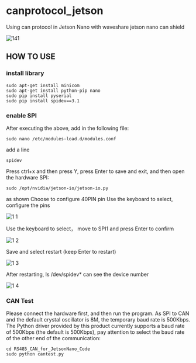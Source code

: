 # canprotocol_jetson
Using can protocol in Jetson Nano with waveshare jetson nano can shield

![141](https://github.com/Ai-Room2023/canprotocol_jetson/assets/140303548/7fed9a9a-642f-472e-955d-1d159e406466)

<h2> HOW TO USE </h2> 

<h3> install library </h3>

```
sudo apt-get install minicom 
sudo apt-get install python-pip nano
sudo pip install pyserial
sudo pip install spidev==3.1
```

<h3> enable SPI </h3>
After executing the above, add in the following file:

```
sudo nano /etc/modules-load.d/modules.conf
```

add a line

```
spidev

```

Press ctrl+x and then press Y, press Enter to save and exit, and then open the hardware SPI:

```
sudo /opt/nvidia/jetson-io/jetson-io.py

```

as shown
Choose to configure 40PIN pin
Use the keyboard to select, configure the pins

![1 1](https://github.com/Ai-Room2023/canprotocol_jetson/assets/140303548/6351ff88-0b76-4fed-96f9-1b7eaf52ee35)

Use the keyboard to select， move to SPI1 and press Enter to confirm

![1 2](https://github.com/Ai-Room2023/canprotocol_jetson/assets/140303548/55cb1453-8ba2-4657-9fdf-755ed3f9a4e8)

Save and select restart (keep Enter to restart)

![1 3](https://github.com/Ai-Room2023/canprotocol_jetson/assets/140303548/aa32aefe-ecbc-41fb-9847-750988a4c816)

After restarting, ls /dev/spidev* can see the device number

![1 4](https://github.com/Ai-Room2023/canprotocol_jetson/assets/140303548/6bb60982-2e0f-4f0b-aee2-b19a5adb1dd3)

<h3> CAN Test </h3>

Please connect the hardware first, and then run the program. As SPI to CAN and the default crystal oscillator is 8M, the temporary baud rate is 500Kbps.
The Python driver provided by this product currently supports a baud rate of 500Kbps (the default is 500Kbps), pay attention to select the baud rate of the other end of the communication:

```
cd RS485_CAN_for_JetsonNano_Code
sudo python cantest.py

```

